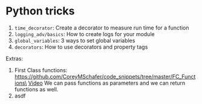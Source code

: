 # Python tricks

1. `time_decorator`: Create a decorator to measure run time for a function
2. `logging_adv/basics`: How to create logs for your module
3. `global_variables`: 3 ways to set global variables
4. `decorators`: How to use decorators and property tags

Extras:

1. First Class functions: https://github.com/CoreyMSchafer/code_snippets/tree/master/FC_Functions\
[Video](https://www.youtube.com/watch?v=kr0mpwqttM0)
We can pass functions as parameters and we can return functions as well.
2. asdf